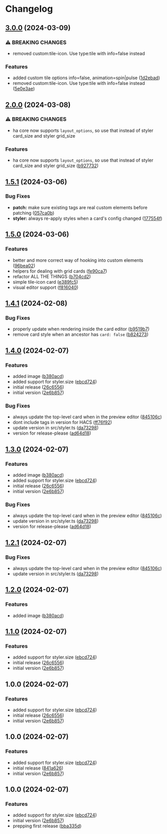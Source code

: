 # Changelog

## [3.0.0](https://github.com/folke/lovelace-styler/compare/v2.0.0...v3.0.0) (2024-03-09)


### ⚠ BREAKING CHANGES

* removed custom:tile-icon. Use type:tile with info=false instead

### Features

* added custom tile options info=false, animation=spin|pulse ([1d2ebad](https://github.com/folke/lovelace-styler/commit/1d2ebaddbc645e36ae87ac056ae356042f239bc8))
* removed custom:tile-icon. Use type:tile with info=false instead ([5e0e3ae](https://github.com/folke/lovelace-styler/commit/5e0e3ae0b52437af940163274f12c1a9a37742a2))

## [2.0.0](https://github.com/folke/lovelace-styler/compare/v1.5.1...v2.0.0) (2024-03-08)


### ⚠ BREAKING CHANGES

* ha core now supports `layout_options`, so use that instead of styler card_size and styler grid_size

### Features

* ha core now supports `layout_options`, so use that instead of styler card_size and styler grid_size ([b927732](https://github.com/folke/lovelace-styler/commit/b9277324e3933abc7a4aa461517fc21206e4b82b))

## [1.5.1](https://github.com/folke/lovelace-styler/compare/v1.5.0...v1.5.1) (2024-03-06)


### Bug Fixes

* **patch:** make sure existing tags are real custom elements before patching ([057ca0b](https://github.com/folke/lovelace-styler/commit/057ca0bac9e44f276545b1ea4b1473dcb2188aab))
* **styler:** always re-apply styles when a card's config changed ([177554f](https://github.com/folke/lovelace-styler/commit/177554f794a5ff30e079b8c2816286a000157746))

## [1.5.0](https://github.com/folke/lovelace-styler/compare/v1.4.1...v1.5.0) (2024-03-06)


### Features

* better and more correct way of hooking into custom elements ([96bea02](https://github.com/folke/lovelace-styler/commit/96bea02b06b0d107c692e338d6cccc0402abe6bf))
* helpers for dealing with grid cards ([fe90ca7](https://github.com/folke/lovelace-styler/commit/fe90ca79d5a46668f98a9ae003f936392b824a26))
* refactor ALL THE THINGS ([b704cd2](https://github.com/folke/lovelace-styler/commit/b704cd2043f0cb01f4a7baf2b7412902d615451e))
* simple tile-icon card ([e389fc5](https://github.com/folke/lovelace-styler/commit/e389fc5bdf9bf4f4746c967d196aa1e4ea14fc9c))
* visual editor support ([f816040](https://github.com/folke/lovelace-styler/commit/f816040470a7448e041afdf144bce47db1ea9b29))

## [1.4.1](https://github.com/folke/lovelace-styler/compare/v1.4.0...v1.4.1) (2024-02-08)


### Bug Fixes

* properly update when rendering inside the card editor ([b9519b7](https://github.com/folke/lovelace-styler/commit/b9519b7032d649356cccfc9733a926bc01601186))
* remove card style when an ancestor has `card: false` ([b824273](https://github.com/folke/lovelace-styler/commit/b8242731c6ce36cb993e11206715276292b9403d))

## [1.4.0](https://github.com/folke/lovelace-styler/compare/v1.3.0...v1.4.0) (2024-02-07)


### Features

* added image ([b380acd](https://github.com/folke/lovelace-styler/commit/b380acdef3c0e16a4dbebb2fcc70769798893c62))
* added support for styler.size ([ebcd724](https://github.com/folke/lovelace-styler/commit/ebcd72488eca3bd8371de491720f38a41890dee5))
* initial release ([26c6556](https://github.com/folke/lovelace-styler/commit/26c65562b30546455a8b5ec7ab78dce771bbfdfe))
* initial version ([2e6b857](https://github.com/folke/lovelace-styler/commit/2e6b857cba288d1c0c389954ceff684a80e13ef1))


### Bug Fixes

* always update the top-level card when in the preview editor ([845106c](https://github.com/folke/lovelace-styler/commit/845106cdb62855ab74a5cfebfa13d00e7262b70d))
* dont include tags in version for HACS ([ff76f92](https://github.com/folke/lovelace-styler/commit/ff76f9251b2ef4af7db58115076df62a4a24e08c))
* update version in src/styler.ts ([da73298](https://github.com/folke/lovelace-styler/commit/da732988173f1c78630ba914d96852745d3106c6))
* version for release-please ([ad64d18](https://github.com/folke/lovelace-styler/commit/ad64d18cb85eef1d915f747c2f4b65cfde7d77f6))

## [1.3.0](https://github.com/folke/lovelace-styler/compare/styler-v1.2.1...styler-v1.3.0) (2024-02-07)


### Features

* added image ([b380acd](https://github.com/folke/lovelace-styler/commit/b380acdef3c0e16a4dbebb2fcc70769798893c62))
* added support for styler.size ([ebcd724](https://github.com/folke/lovelace-styler/commit/ebcd72488eca3bd8371de491720f38a41890dee5))
* initial release ([26c6556](https://github.com/folke/lovelace-styler/commit/26c65562b30546455a8b5ec7ab78dce771bbfdfe))
* initial version ([2e6b857](https://github.com/folke/lovelace-styler/commit/2e6b857cba288d1c0c389954ceff684a80e13ef1))


### Bug Fixes

* always update the top-level card when in the preview editor ([845106c](https://github.com/folke/lovelace-styler/commit/845106cdb62855ab74a5cfebfa13d00e7262b70d))
* update version in src/styler.ts ([da73298](https://github.com/folke/lovelace-styler/commit/da732988173f1c78630ba914d96852745d3106c6))
* version for release-please ([ad64d18](https://github.com/folke/lovelace-styler/commit/ad64d18cb85eef1d915f747c2f4b65cfde7d77f6))

## [1.2.1](https://github.com/folke/lovelace-styler/compare/v1.2.0...v1.2.1) (2024-02-07)


### Bug Fixes

* always update the top-level card when in the preview editor ([845106c](https://github.com/folke/lovelace-styler/commit/845106cdb62855ab74a5cfebfa13d00e7262b70d))
* update version in src/styler.ts ([da73298](https://github.com/folke/lovelace-styler/commit/da732988173f1c78630ba914d96852745d3106c6))

## [1.2.0](https://github.com/folke/lovelace-styler/compare/v1.1.0...v1.2.0) (2024-02-07)


### Features

* added image ([b380acd](https://github.com/folke/lovelace-styler/commit/b380acdef3c0e16a4dbebb2fcc70769798893c62))

## [1.1.0](https://github.com/folke/lovelace-styler/compare/v1.0.0...v1.1.0) (2024-02-07)


### Features

* added support for styler.size ([ebcd724](https://github.com/folke/lovelace-styler/commit/ebcd72488eca3bd8371de491720f38a41890dee5))
* initial release ([26c6556](https://github.com/folke/lovelace-styler/commit/26c65562b30546455a8b5ec7ab78dce771bbfdfe))
* initial version ([2e6b857](https://github.com/folke/lovelace-styler/commit/2e6b857cba288d1c0c389954ceff684a80e13ef1))

## 1.0.0 (2024-02-07)


### Features

* added support for styler.size ([ebcd724](https://github.com/folke/lovelace-styler/commit/ebcd72488eca3bd8371de491720f38a41890dee5))
* initial release ([26c6556](https://github.com/folke/lovelace-styler/commit/26c65562b30546455a8b5ec7ab78dce771bbfdfe))
* initial version ([2e6b857](https://github.com/folke/lovelace-styler/commit/2e6b857cba288d1c0c389954ceff684a80e13ef1))

## 1.0.0 (2024-02-07)


### Features

* added support for styler.size ([ebcd724](https://github.com/folke/lovelace-styler/commit/ebcd72488eca3bd8371de491720f38a41890dee5))
* initial release ([841a626](https://github.com/folke/lovelace-styler/commit/841a626512ff20ceb4f0679e7365e60dcd110889))
* initial version ([2e6b857](https://github.com/folke/lovelace-styler/commit/2e6b857cba288d1c0c389954ceff684a80e13ef1))

## 1.0.0 (2024-02-07)


### Features

* added support for styler.size ([ebcd724](https://github.com/folke/lovelace-styler/commit/ebcd72488eca3bd8371de491720f38a41890dee5))
* initial version ([2e6b857](https://github.com/folke/lovelace-styler/commit/2e6b857cba288d1c0c389954ceff684a80e13ef1))
* prepping first release ([bba335d](https://github.com/folke/lovelace-styler/commit/bba335d1ae4f90104ac3246fa5c27c9dd482d5e6))
